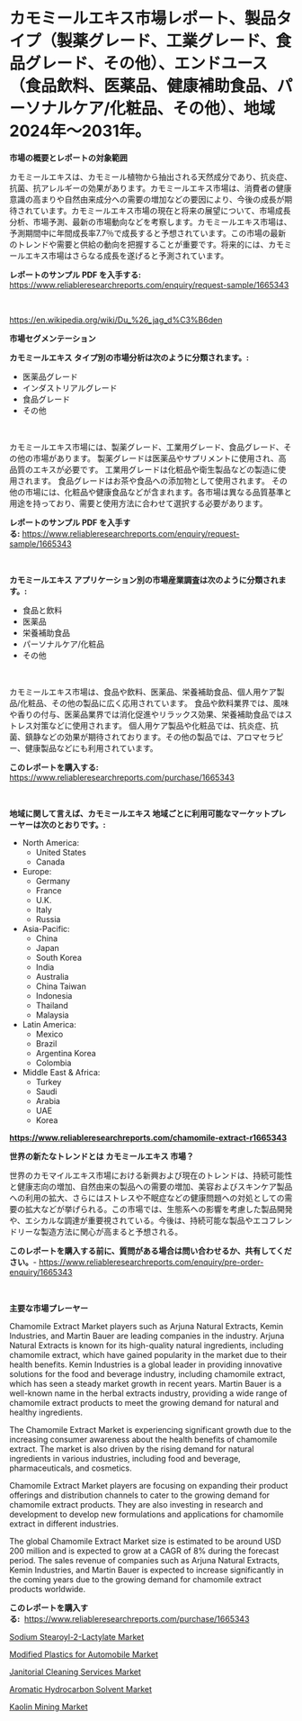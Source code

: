 <p><h1>カモミールエキス市場レポート、製品タイプ（製薬グレード、工業グレード、食品グレード、その他）、エンドユース（食品飲料、医薬品、健康補助食品、パーソナルケア/化粧品、その他）、地域2024年〜2031年。</h1></p><p><strong>市場の概要とレポートの対象範囲</strong></p>
<p><p>カモミールエキスは、カモミール植物から抽出される天然成分であり、抗炎症、抗菌、抗アレルギーの効果があります。カモミールエキス市場は、消費者の健康意識の高まりや自然由来成分への需要の増加などの要因により、今後の成長が期待されています。カモミールエキス市場の現在と将来の展望について、市場成長分析、市場予測、最新の市場動向などを考察します。カモミールエキス市場は、予測期間中に年間成長率7.7％で成長すると予想されています。この市場の最新のトレンドや需要と供給の動向を把握することが重要です。将来的には、カモミールエキス市場はさらなる成長を遂げると予測されています。</p></p>
<p><strong>レポートのサンプル PDF を入手する:</strong> <a href="https://www.reliableresearchreports.com/enquiry/request-sample/1665343">https://www.reliableresearchreports.com/enquiry/request-sample/1665343</a></p>
<p>&nbsp;</p>
<p><a href="https://en.wikipedia.org/wiki/Du_%26_jag_d%C3%B6den">https://en.wikipedia.org/wiki/Du_%26_jag_d%C3%B6den</a></p>
<p><strong>市場セグメンテーション</strong></p>
<p><strong>カモミールエキス タイプ別の市場分析は次のように分類されます。:</strong></p>
<p><ul><li>医薬品グレード</li><li>インダストリアルグレード</li><li>食品グレード</li><li>その他</li></ul></p>
<p>&nbsp;</p>
<p><p>カモミールエキス市場には、製薬グレード、工業用グレード、食品グレード、その他の市場があります。 製薬グレードは医薬品やサプリメントに使用され、高品質のエキスが必要です。 工業用グレードは化粧品や衛生製品などの製造に使用されます。 食品グレードはお茶や食品への添加物として使用されます。 その他の市場には、化粧品や健康食品などが含まれます。各市場は異なる品質基準と用途を持っており、需要と使用方法に合わせて選択する必要があります。</p></p>
<p><strong>レポートのサンプル PDF を入手する:</strong>&nbsp;<a href="https://www.reliableresearchreports.com/enquiry/request-sample/1665343">https://www.reliableresearchreports.com/enquiry/request-sample/1665343</a></p>
<p>&nbsp;</p>
<p><strong> カモミールエキス アプリケーション別の市場産業調査は次のように分類されます。:</strong></p>
<p><ul><li>食品と飲料</li><li>医薬品</li><li>栄養補助食品</li><li>パーソナルケア/化粧品</li><li>その他</li></ul></p>
<p>&nbsp;</p>
<p><p>カモミールエキス市場は、食品や飲料、医薬品、栄養補助食品、個人用ケア製品/化粧品、その他の製品に広く応用されています。 食品や飲料業界では、風味や香りの付与、医薬品業界では消化促進やリラックス効果、栄養補助食品ではストレス対策などに使用されます。 個人用ケア製品や化粧品では、抗炎症、抗菌、鎮静などの効果が期待されております。その他の製品では、アロマセラピー、健康製品などにも利用されています。</p></p>
<p><strong>このレポートを購入する:</strong>&nbsp; <a href="https://www.reliableresearchreports.com/purchase/1665343">https://www.reliableresearchreports.com/purchase/1665343</a></p>
<p>&nbsp;</p>
<p><strong>地域に関して言えば、カモミールエキス 地域ごとに利用可能なマーケットプレーヤーは次のとおりです。:</strong></p>
<p><ul>
    <li>
        North America:
        <ul>
            <li>United States</li>
            <li>Canada</li>
        </ul>
    </li>
    <li>
        Europe:
        <ul>
            <li>Germany</li>
            <li>France</li>
            <li>U.K.</li>
            <li>Italy</li>
            <li>Russia</li>
        </ul>
    </li>
    <li>
        Asia-Pacific:
        <ul>
            <li>China</li>
            <li>Japan</li>
            <li>South Korea</li>
            <li>India</li>
            <li>Australia</li>
            <li>China Taiwan</li>
            <li>Indonesia</li>
            <li>Thailand</li>
            <li>Malaysia</li>
        </ul>
    </li>
    <li>
        Latin America:
        <ul>
            <li>Mexico</li>
            <li>Brazil</li>
            <li>Argentina Korea</li>
            <li>Colombia</li>
        </ul>
    </li>
    <li>
        Middle East & Africa:
        <ul>
            <li>Turkey</li>
            <li>Saudi</li>
            <li>Arabia</li>
            <li>UAE</li>
            <li>Korea</li>
        </ul>
    </li>
    </ul></p>
<p><strong><a href="https://www.reliableresearchreports.com/chamomile-extract-r1665343">https://www.reliableresearchreports.com/chamomile-extract-r1665343</a></strong>&nbsp;</p>
<p><strong>世界の新たなトレンドとは カモミールエキス 市場？</strong></p>
<p><p>世界のカモマイルエキス市場における新興および現在のトレンドは、持続可能性と健康志向の増加、自然由来の製品への需要の増加、美容およびスキンケア製品への利用の拡大、さらにはストレスや不眠症などの健康問題への対処としての需要の拡大などが挙げられる。この市場では、生態系への影響を考慮した製品開発や、エシカルな調達が重要視されている。今後は、持続可能な製品やエコフレンドリーな製造方法に関心が高まると予想される。</p></p>
<p><strong>このレポートを購入する前に、質問がある場合は問い合わせるか、共有してください。</strong>- <a href="https://www.reliableresearchreports.com/enquiry/pre-order-enquiry/1665343">https://www.reliableresearchreports.com/enquiry/pre-order-enquiry/1665343</a></p>
<p>&nbsp;</p>
<p><strong>主要な市場プレーヤー</strong></p>
<p><p>Chamomile Extract Market players such as Arjuna Natural Extracts, Kemin Industries, and Martin Bauer are leading companies in the industry. Arjuna Natural Extracts is known for its high-quality natural ingredients, including chamomile extract, which have gained popularity in the market due to their health benefits. Kemin Industries is a global leader in providing innovative solutions for the food and beverage industry, including chamomile extract, which has seen a steady market growth in recent years. Martin Bauer is a well-known name in the herbal extracts industry, providing a wide range of chamomile extract products to meet the growing demand for natural and healthy ingredients.</p><p>The Chamomile Extract Market is experiencing significant growth due to the increasing consumer awareness about the health benefits of chamomile extract. The market is also driven by the rising demand for natural ingredients in various industries, including food and beverage, pharmaceuticals, and cosmetics.</p><p>Chamomile Extract Market players are focusing on expanding their product offerings and distribution channels to cater to the growing demand for chamomile extract products. They are also investing in research and development to develop new formulations and applications for chamomile extract in different industries.</p><p>The global Chamomile Extract Market size is estimated to be around USD 200 million and is expected to grow at a CAGR of 8% during the forecast period. The sales revenue of companies such as Arjuna Natural Extracts, Kemin Industries, and Martin Bauer is expected to increase significantly in the coming years due to the growing demand for chamomile extract products worldwide.</p></p>
<p><strong>このレポートを購入する:</strong>&nbsp;&nbsp;<a href="https://www.reliableresearchreports.com/purchase/1665343">https://www.reliableresearchreports.com/purchase/1665343</a></p>
<p><p><a href="https://medium.com/@darrensipes2023/sodium-stearoyl-2-lactylate-market-share-size-trends-industry-analysis-report-by-application-ae81551402a5">Sodium Stearoyl-2-Lactylate Market</a></p><p><a href="https://medium.com/@millerjimk/global-modified-plastics-for-automobile-market-size-is-expected-to-experience-a-cagr-of-10-1-832865fea230">Modified Plastics for Automobile Market</a></p><p><a href="https://issuu.com/reportprime-2/docs/janitorial-cleaning-services-market-size-2030.pptx">Janitorial Cleaning Services Market</a></p><p><a href="https://github.com/AbdulKoss18/Market-Research-Report-List-1/blob/main/aromatic-hydrocarbon-solvent-market.md">Aromatic Hydrocarbon Solvent Market</a></p><p><a href="https://issuu.com/reportprime-2/docs/kaolin-mining-market-size-2030.pptx">Kaolin Mining Market</a></p></p>